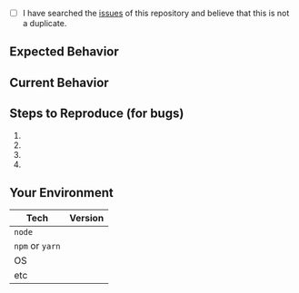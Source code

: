 <!--- Provide a general summary of the issue in the Title above -->

<!--
    Thank you very much for contributing by creating an issue! ❤️
    To avoid duplicate issues we ask you to check off the following list
-->

<!-- TODO Checked checkbox should look like this: [x] -->

- [ ] I have searched the [issues](https://github.com/rockchalkwushock/blindfold-em/issues) of this repository and believe that this is not a duplicate.

## Expected Behavior

<!--- If you're describing a bug, tell us what should happen -->
<!--- If you're suggesting a change/improvement, tell us how it should work -->

## Current Behavior

<!--- If describing a bug, tell us what happens instead of the expected behavior -->
<!--- If suggesting a change/improvement, explain the difference from current behavior -->

## Steps to Reproduce (for bugs)

<!--- Provide a link to a live example, or an unambiguous set of steps to -->
<!--- reproduce this bug. Include code to reproduce, if relevant -->
1.
2.
3.
4.

## Your Environment

<!--- Include as many relevant details about the environment you experienced the bug in -->
| Tech            | Version |
| --------------- | ------- |
| `node`          |         |
| `npm` or `yarn` |         |
| OS              |         |
| etc             |         |